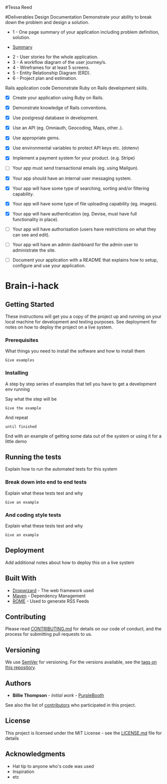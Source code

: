 #Tessa Reed

#Deliverables
Design Documentation
Demonstrate your ability to break down the problem and design a solution.

- 1 - One page summary of your application including problem definition, solution.
* [Summary](https://docs.google.com/a/ait.nsw.edu.au/document/d/1V19cIZnVO7e-gunfpClTeKZ7UDwJEamIKU0qbVJqK9U/edit?usp=sharing)


- 2 - User stories for the whole application.
- 3 - A workflow diagram of the user journey/s.
- 4 - Wireframes for at least 5 screens.
- 5 - Entity Relationship Diagram (ERD).
- 6 - Project plan and estimation.



Rails application code
Demonstrate Ruby on Rails development skills.

- [x] Create your application using Ruby on Rails.
- [x]  Demonstrate knowledge of Rails conventions.
- [x]  Use postgresql database in development.
- [x] Use an API (eg. Omniauth, Geocoding, Maps, other..).
- [X] Use appropriate gems.
- [X] Use environmental variables to protect API keys etc. (dotenv)
- [X] Implement a payment system for your product. (e.g. Stripe)
- [ ] Your app must send transactional emails (eg. using Mailgun).
- [X] Your app should have an internal user messaging system.
- [X] Your app will have some type of searching, sorting and/or filtering capability.
- [X] Your app will have some type of file uploading capability (eg. images).
- [X] Your app will have authentication (eg. Devise, must have full functionality in place).
- [ ] Your app will have authorisation (users have restrictions on what they can see and edit).
- [ ] Your app will have an admin dashboard for the admin user to administrate the site.
- [ ] Document your application with a README that explains how to setup, configure and use your application.






# Brain-i-hack



## Getting Started

These instructions will get you a copy of the project up and running on your local machine for development and testing purposes. See deployment for notes on how to deploy the project on a live system.

### Prerequisites

What things you need to install the software and how to install them

```
Give examples
```

### Installing

A step by step series of examples that tell you have to get a development env running

Say what the step will be

```
Give the example
```

And repeat

```
until finished
```

End with an example of getting some data out of the system or using it for a little demo

## Running the tests

Explain how to run the automated tests for this system

### Break down into end to end tests

Explain what these tests test and why

```
Give an example
```

### And coding style tests

Explain what these tests test and why

```
Give an example
```

## Deployment

Add additional notes about how to deploy this on a live system

## Built With

* [Dropwizard](http://www.dropwizard.io/1.0.2/docs/) - The web framework used
* [Maven](https://maven.apache.org/) - Dependency Management
* [ROME](https://rometools.github.io/rome/) - Used to generate RSS Feeds

## Contributing

Please read [CONTRIBUTING.md](https://gist.github.com/PurpleBooth/b24679402957c63ec426) for details on our code of conduct, and the process for submitting pull requests to us.

## Versioning

We use [SemVer](http://semver.org/) for versioning. For the versions available, see the [tags on this repository](https://github.com/your/project/tags).

## Authors

* **Billie Thompson** - *Initial work* - [PurpleBooth](https://github.com/PurpleBooth)

See also the list of [contributors](https://github.com/your/project/contributors) who participated in this project.

## License

This project is licensed under the MIT License - see the [LICENSE.md](LICENSE.md) file for details

## Acknowledgments

* Hat tip to anyone who's code was used
* Inspiration
* etc
